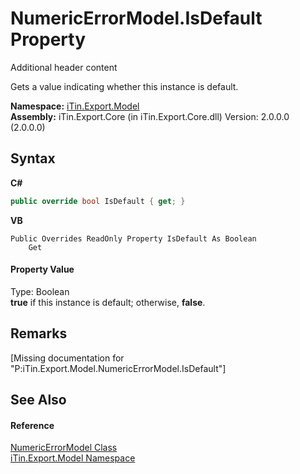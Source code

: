 # NumericErrorModel.IsDefault Property 
Additional header content 

Gets a value indicating whether this instance is default.

**Namespace:**&nbsp;<a href="N_iTin_Export_Model">iTin.Export.Model</a><br />**Assembly:**&nbsp;iTin.Export.Core (in iTin.Export.Core.dll) Version: 2.0.0.0 (2.0.0.0)

## Syntax

**C#**<br />
``` C#
public override bool IsDefault { get; }
```

**VB**<br />
``` VB
Public Overrides ReadOnly Property IsDefault As Boolean
	Get
```


#### Property Value
Type: Boolean<br /><strong>true</strong> if this instance is default; otherwise, <strong>false</strong>.

## Remarks
\[Missing <remarks> documentation for "P:iTin.Export.Model.NumericErrorModel.IsDefault"\]

## See Also


#### Reference
<a href="T_iTin_Export_Model_NumericErrorModel">NumericErrorModel Class</a><br /><a href="N_iTin_Export_Model">iTin.Export.Model Namespace</a><br />
